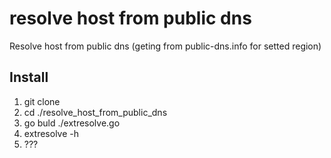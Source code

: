 # resolve host from public dns
Resolve host from public dns (geting from public-dns.info for setted region)

## Install

1. git clone
2. cd ./resolve_host_from_public_dns
3. go buld ./extresolve.go
4. extresolve -h
5. ???
